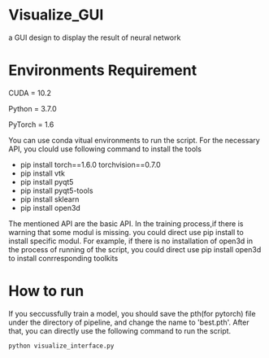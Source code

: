 # Visualize_GUI
a GUI design to display the result of neural network

# Environments Requirement
CUDA = 10.2

Python = 3.7.0

PyTorch = 1.6

You can use conda vitual environments to run the script. For the necessary API, you clould use following command to install the tools
   * pip install torch==1.6.0 torchvision==0.7.0
   * pip install vtk
   * pip install pyqt5
   * pip install pyqt5-tools 
   * pip install sklearn
   * pip install open3d

The mentioned API are the basic API. In the training  process,if there is warning that some modul is missing. you could direct use pip install to install specific modul.
For example, if there is no installation of open3d in the process of running of the script, you could direct use pip install open3d to install conrresponding toolkits


# How to run
If you seccussfully train a model, you should save the pth(for pytorch) file under the directory of pipeline, and change the name to 'best.pth'. After that, you can directly use the following command to run the script.
```
python visualize_interface.py
```
